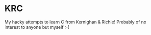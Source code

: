 KRC
===

My hacky attempts to learn C from Kernighan &amp; Richie!  Probably of no interest to anyone but myself :-)
